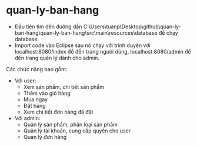 # quan-ly-ban-hang

- Đầu tiên tìm đến đường dẫn C:\Users\tuanp\Desktop\github\quan-ly-ban-hang\quan-ly-ban-hang\src\main\resources\database để chạy database.
- Import code vào Eclipse sau nó chạy với trình duyện với localhost:8080/index để đến trang người dùng, localhost:8080/admin để đến trang quản lý dành cho admin.

Các chức năng bao gồm:
- Với user:
  + Xem sản phẩm, chi tiết sản phẩm
  + Thêm vào giỏ hàng
  + Mua ngay
  + Đặt hàng
  + Xem chi tiết đơn hàng đã đặt
- Với admin:
  + Quản lý sản phẩm, phân loại sản phẩm
  + Quản lý tài khoản, cung cấp quyền cho user
  + Quản lý đơn hàng
